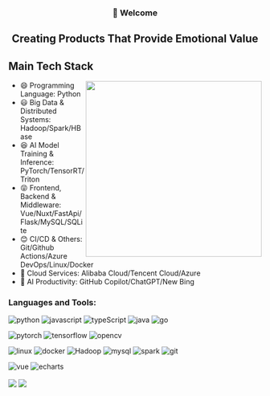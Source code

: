 <h3 align="center">👋 Welcome</h3>

<h2 align="center">Creating Products That Provide Emotional Value</h2>

## Main Tech Stack
<img align='right' src="https://github.com/xming521/xming521/assets/32786500/778d5d50-8b38-401f-a77f-98e044b479f5" width="350">

- 😄 Programming Language: Python
- 😃 Big Data & Distributed Systems: Hadoop/Spark/HBase
- 😆 AI Model Training & Inference: PyTorch/TensorRT/Triton
- 😝 Frontend, Backend & Middleware: Vue/Nuxt/FastApi/Flask/MySQL/SQLite
- 😊 CI/CD & Others: Git/Github Actions/Azure DevOps/Linux/Docker
- 🥰 Cloud Services: Alibaba Cloud/Tencent Cloud/Azure
- 🤖 AI Productivity: GitHub Copilot/ChatGPT/New Bing


<h3 align="left">Languages and Tools:</h3>

![python](https://img.shields.io/badge/-python-grey?style=for-the-badge&logo=python&logoColor=white&labelColor=8E2DE2)
![javascript](https://img.shields.io/badge/-javascript-grey?style=for-the-badge&logo=javascript&logoColor=white&labelColor=8E2DE2)
![typeScript](https://img.shields.io/badge/-typeScript-grey?style=for-the-badge&logo=typeScript&logoColor=white&labelColor=8E2DE2)
![java](https://img.shields.io/badge/-java-grey?style=for-the-badge&logo=java&logoColor=white&labelColor=8E2DE2)
![go](https://img.shields.io/badge/-go-grey?style=for-the-badge&logo=go&logoColor=white&labelColor=8E2DE2)

![pytorch](https://img.shields.io/badge/-pytorch-grey?style=for-the-badge&logo=pytorch&logoColor=white&labelColor=8E2DE2)
![tensorflow](https://img.shields.io/badge/-tensorflow-grey?style=for-the-badge&logo=tensorflow&logoColor=white&labelColor=8E2DE2)
![opencv](https://img.shields.io/badge/-opencv-grey?style=for-the-badge&logo=opencv&logoColor=white&labelColor=8E2DE2)

![linux](https://img.shields.io/badge/-linux-grey?style=for-the-badge&logo=linux&logoColor=white&labelColor=8E2DE2)
![docker](https://img.shields.io/badge/-docker-grey?style=for-the-badge&logo=docker&logoColor=white&labelColor=8E2DE2)
![Hadoop](https://img.shields.io/badge/-hadoop-grey?style=for-the-badge&logo=apachehadoop&logoColor=white&labelColor=8E2DE2)
![mysql](https://img.shields.io/badge/-mysql-grey?style=for-the-badge&logo=mysql&logoColor=white&labelColor=8E2DE2)
![spark](https://img.shields.io/badge/-spark-grey?style=for-the-badge&logo=apachespark&logoColor=white&labelColor=8E2DE2)
![git](https://img.shields.io/badge/-git-grey?style=for-the-badge&logo=git&logoColor=white&labelColor=8E2DE2)

![vue](https://img.shields.io/badge/-Vue.js-grey?style=for-the-badge&logo=vuedotjs&logoColor=white&labelColor=8E2DE2)
![echarts](https://img.shields.io/badge/-echarts-grey?style=for-the-badge&logo=apacheecharts&logoColor=white&labelColor=8E2DE2)

<div style='margin-right:5vw;'>
    <img align="center" src="https://github-readme-stats.vercel.app/api?username=xming521&bg_color=ffffff00&text_color=666666&hide=prs,contribs&show_icons=true&rank_icon=github" />
    <img align="center" src="https://github-readme-stats.vercel.app/api/top-langs/?username=xming521&layout=compact&bg_color=ffffff00&text_color=666666&show_icons=true" />
</div>

